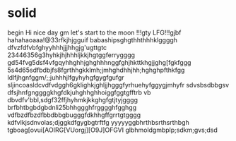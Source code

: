 # solid
begin
Hi
nice day
gm
let's start
to the moon !!!gty
LFG!!!gjbf
hahahaoaaa!@33rfkjhjgguif
babashipsghgthhthhhklggggh
dfvzfdfvbfghyyhhhjjjhhgjg'ugttgtc
23446356g3hyhkjhjhhhljkkjhgtggferrygggg
gd54fvg5dsf4vfgqyhhghhjghghhhnggfghjhkttkhgjjghg[fgkfggg
5s4d65sdfbdbjfs8fgrthhgkklmh;jmhghdhhjhh;hghghpfthkfgg
ldlfjhgnfggm/;;juhhhjlfgyhyhgfgygfgufgr
sljincoasldcvdfvdggh6gklighkjghljjhgggfyrhuehyfggygjmhyfr
sdvsbsdbbgsv dfsjhnfgnggggkhgfdkjuhghhghhoiggfggtgfftrb
vb dbvdfv'bbl,sdgf32ffjhyhmkjkkghgfgtjtyjgggg
brfbhtbgbdgbdnli25bhhggghfrgggghfgghgg
vdfbzdfbzdfbbdbbgbugggfdkhhgffgrrtgtgggg
kdfvlkjsdnvolas;djggkdfgygbgtrftfg
yyyyyggbhrthbsrthsrthbgh
tgboag[ovui[AOIRG[VUorgj][O9J]OFGVI
glbhmoldgmbplp;sdkm;gvs;dsd
